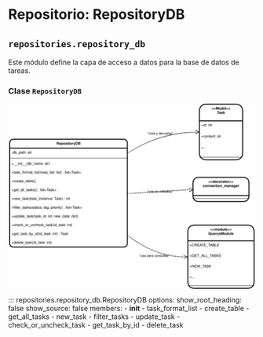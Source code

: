 # Repositorio: RepositoryDB

## `repositories.repository_db`

Este módulo define la capa de acceso a datos para la base de datos de tareas.

### Clase `RepositoryDB`

<p align="center">
    <img src="/images/class_RepositoryDB.svg"
        alt="Diagrama UML RepositoryDB"
        width="500" align="center"/>
</p>


::: repositories.repository_db.RepositoryDB
    options:
        show_root_heading: false
        show_source: false
        members:
            - __init__
            - task_format_list
            - create_table
            - get_all_tasks
            - new_task
            - filter_tasks
            - update_task
            - check_or_uncheck_task
            - get_task_by_id
            - delete_task
